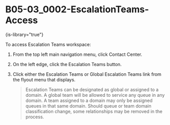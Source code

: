 # B05-03_0002-EscalationTeams-Access

{is-library="true"}

<snippet id="B05-03_0002-EscalationTeams-Access_snippet">



To access Escalation Teams workspace:

1. From the top left main navigation menu, click Contact Center.

2. On the left edge, click the Escalation Teams button.

3. Click either the Escalation Teams or Global Escalation Teams link from the flyout menu that displays.

   > Escalation Teams can be designated as global or assigned to a domain. A global team will be allowed to service any queue in any domain. A team assigned to a domain may only be assigned queues in that same domain. Should queue or team domain classification change, some relationships may be removed in the process.


</snippet>
